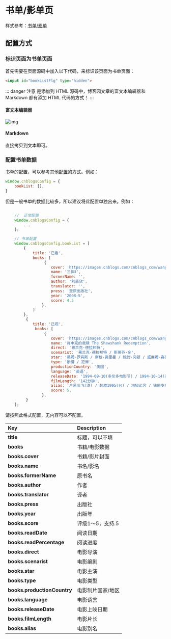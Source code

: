 # 书单/影单页

样式参考：[书单/影单](https://www.cnblogs.com/wangyang0210/p/16535755.html)

## 配置方式

### 标识页面为书单页面

首先需要在页面源码中加入以下代码，来标识该页面为书单页面：

```html
<input id="bookListFlg" type="hidden">
```

::: danger 注意
是添加到 HTML 源码中，博客园文章的富文本编辑器和 Markdown 都有添加 HTML 代码的方式！
:::

#### 富文本编辑器

![img](https://pic.imgdb.cn/item/676df60dd0e0a243d4eb1989.png)

#### Markdown

直接拷贝到文本即可。

### 配置书单数据

书单的配置，可以参考其他[配置](/reference/configs)的方式。例如：

```javascript
window.cnblogsConfig = {
    bookList: [],
}
```

但是一般书单的数据比较多，所以建议将此配置单独出来。例如：

```javascript

    //  正常配置
    window.cnblogsConfig = {
        ...
    };

    // 书单配置
    window.cnblogsConfig.bookList = [
        {
            title: '已看',
            books: [
                 {
                    cover: 'https://images.cnblogs.com/cnblogs_com/wangyang0210/2205307/o_230302124618_s3078482.jpg',
                    name: '三体Ⅱ',
                    formerName: '',
                    author: '刘慈欣',
                    translator: '',
                    press: '重庆出版社',
                    year: '2008-5',
                    score: 4.5
                },
            ]
        },
         {
            title: '已观',
             books: [
                 {
                    cover: 'https://images.cnblogs.com/cnblogs_com/wangyang0210/2205307/o_230317160847_p480747492.webp',
                    name: '肖申克的救赎 The Shawshank Redemption',
                    direct: '弗兰克·德拉邦特',
                    scenarist: '弗兰克·德拉邦特 / 斯蒂芬·金',
                    star: '蒂姆·罗宾斯 / 摩根·弗里曼 / 鲍勃·冈顿 / 威廉姆·赛德勒 / 克兰西·布朗 / 吉尔·贝罗斯 / 马克·罗斯顿 / 詹姆斯·惠特摩 / 杰弗里·德曼 / 拉里·布兰登伯格 / 尼尔·吉恩托利 / 布赖恩·利比 / 大卫·普罗瓦尔 / 约瑟夫·劳格诺 / 祖德·塞克利拉 / 保罗·麦克兰尼 / 芮妮·布莱恩 / 阿方索·弗里曼 / V·J·福斯特 / 弗兰克·梅德拉诺 / 马克·迈尔斯 / 尼尔·萨默斯 / 耐德·巴拉米 / 布赖恩·戴拉特 / 唐·麦克马纳斯',
                    type: '剧情 / 犯罪',
                    productionCountry: '美国',
                    language: '英语',
                    releaseDate: '1994-09-10(多伦多电影节) / 1994-10-14(美国)',
                    filmLength: '142分钟',
                    alias: '月黑高飞(港) / 刺激1995(台) / 地狱诺言 / 铁窗岁月 / 消香克的救赎',
                    score: 5,
                },
         }
    ];
```

请按照此格式配置，无内容可以不配置。

|         **Key**          |  **Description**   |
| :---------------------- | :---------------- |
|        **title**         |  标题，可以不填 |
|        **books**         |      书籍/电影数据      |
|     **books.cover**      |        书籍/影片封面        |
|      **books.name**      |        书名/影名    |
|   **books.formerName**   |       原书名        |
|     **books.author**     |        作者        |
|   **books.translator**   |        译者        |
|     **books.press**      |       出版社       |
|      **books.year**      |       出版年       |
|     **books.score**      |  评级1～5，支持.5  |
|    **books.readDate**    |      阅读日期      |
| **books.readPercentage** |      阅读进度      |
|    **books.direct**    |      电影导演      |
|    **books.scenarist**    |      电影编剧      |
|    **books.star**    |      电影主演      |
|    **books.type**    |      电影类型      |
|    **books.productionCountry**    |      电影制片国家/地区      |
|    **books.language**    |      电影语言      |
|    **books.releaseDate**    |      电影上映日期      |
|    **books.filmLength**    |      电影片长      |
|    **books.alias**    |      电影别名      |